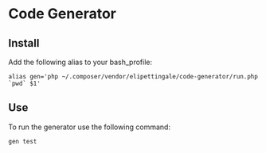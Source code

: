 # Code Generator

## Install

Add the following alias to your bash_profile:

    alias gen='php ~/.composer/vendor/elipettingale/code-generator/run.php `pwd` $1'

## Use

To run the generator use the following command:

    gen test
